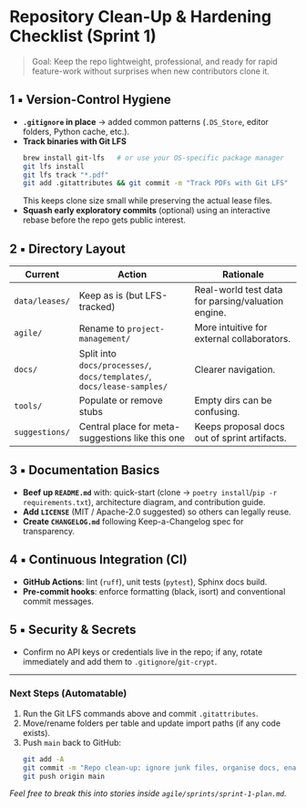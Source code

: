 # Repository Clean-Up & Hardening Checklist (Sprint 1)

> Goal: Keep the repo lightweight, professional, and ready for rapid feature-work without surprises when new contributors clone it.

## 1 ▪︎ Version-Control Hygiene

- **`.gitignore` in place** → added common patterns (`.DS_Store`, editor folders, Python cache, etc.).
- **Track binaries with Git LFS**  
  ```bash
  brew install git-lfs   # or use your OS-specific package manager
  git lfs install
  git lfs track "*.pdf"
  git add .gitattributes && git commit -m "Track PDFs with Git LFS"
  ```
  This keeps clone size small while preserving the actual lease files.
- **Squash early exploratory commits** (optional) using an interactive rebase before the repo gets public interest.

## 2 ▪︎ Directory Layout

| Current | Action | Rationale |
|---------|--------|-----------|
| `data/leases/` | Keep as is (but LFS-tracked) | Real-world test data for parsing/valuation engine. |
| `agile/` | Rename to `project-management/` | More intuitive for external collaborators. |
| `docs/` | Split into `docs/processes/`, `docs/templates/`, `docs/lease-samples/` | Clearer navigation. |
| `tools/` | Populate or remove stubs | Empty dirs can be confusing. |
| `suggestions/` | Central place for meta-suggestions like this one | Keeps proposal docs out of sprint artifacts. |

## 3 ▪︎ Documentation Basics

- **Beef up `README.md`** with: quick-start (clone → `poetry install`/`pip -r requirements.txt`), architecture diagram, and contribution guide.
- **Add `LICENSE`** (MIT / Apache-2.0 suggested) so others can legally reuse.
- **Create `CHANGELOG.md`** following Keep-a-Changelog spec for transparency.

## 4 ▪︎ Continuous Integration (CI)

- **GitHub Actions**: lint (`ruff`), unit tests (`pytest`), Sphinx docs build.
- **Pre-commit hooks**: enforce formatting (black, isort) and conventional commit messages.

## 5 ▪︎ Security & Secrets

- Confirm no API keys or credentials live in the repo; if any, rotate immediately and add them to `.gitignore`/`git-crypt`.

---

### Next Steps (Automatable)
1. Run the Git LFS commands above and commit `.gitattributes`.
2. Move/rename folders per table and update import paths (if any code exists).
3. Push `main` back to GitHub:
   ```bash
   git add -A
   git commit -m "Repo clean-up: ignore junk files, organise docs, enable Git LFS"
   git push origin main
   ```

*Feel free to break this into stories inside `agile/sprints/sprint-1-plan.md`.* 
